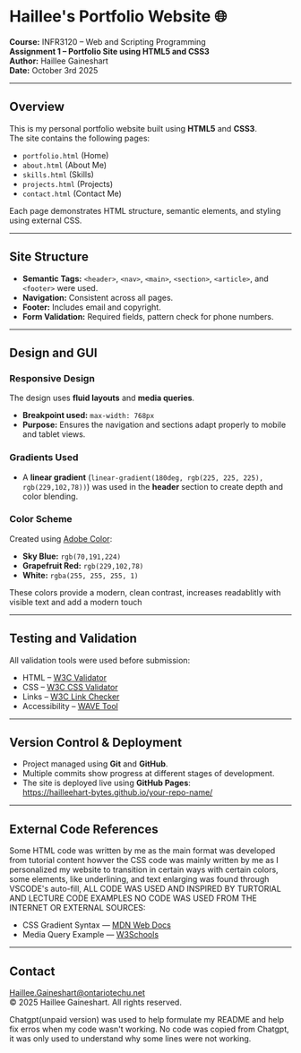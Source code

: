 # Haillee's Portfolio Website 🌐  
**Course:** INFR3120 – Web and Scripting Programming  
**Assignment 1 – Portfolio Site using HTML5 and CSS3**  
**Author:** Haillee Gaineshart  
**Date:** October 3rd 2025  

---

## Overview
This is my personal portfolio website built using **HTML5** and **CSS3**.  
The site contains the following pages:
- `portfolio.html` (Home)
- `about.html` (About Me)
- `skills.html` (Skills)
- `projects.html` (Projects)
- `contact.html` (Contact Me)

Each page demonstrates HTML structure, semantic elements, and styling using external CSS.

---

## Site Structure
- **Semantic Tags:** `<header>`, `<nav>`, `<main>`, `<section>`, `<article>`, and `<footer>` were used.  
- **Navigation:** Consistent across all pages.  
- **Footer:** Includes email and copyright.  
- **Form Validation:** Required fields, pattern check for phone numbers.  

---

## Design and GUI

### Responsive Design
The design uses **fluid layouts** and **media queries**.  
- **Breakpoint used:** `max-width: 768px`  
- **Purpose:** Ensures the navigation and sections adapt properly to mobile and tablet views.

### Gradients Used
- A **linear gradient** (`linear-gradient(180deg, rgb(225, 225, 225), rgb(229,102,78))`) was used in the **header** section to create depth and color blending.

### Color Scheme
Created using [Adobe Color](https://color.adobe.com/create):
- **Sky Blue:** `rgb(70,191,224)`  
- **Grapefruit Red:** `rgb(229,102,78)`  
- **White:** `rgba(255, 255, 255, 1)`  

These colors provide a modern, clean contrast, increases readablitly with visible text and add a modern touch

---

## Testing and Validation
All validation tools were used before submission:
- HTML – [W3C Validator](https://validator.w3.org/)  
- CSS – [W3C CSS Validator](https://jigsaw.w3.org/css-validator/)  
- Links – [W3C Link Checker](https://validator.w3.org/checklink)  
- Accessibility – [WAVE Tool](https://wave.webaim.org/)  


---

## Version Control & Deployment
- Project managed using **Git** and **GitHub**.  
- Multiple commits show progress at different stages of development.  
- The site is deployed live using **GitHub Pages**:  
https://hailleehart-bytes.github.io/your-repo-name/
---

## External Code References
Some HTML code was written by me as the main format was developed from tutorial content howver the CSS code was mainly written by me as I personalized my website to transition in certain ways with certain colors, some elements, like underlining, and text enlarging was found through VSCODE's auto-fill, ALL CODE WAS USED AND INSPIRED BY TURTORIAL AND LECTURE CODE EXAMPLES NO CODE WAS USED FROM THE INTERNET OR EXTERNAL SOURCES:
- CSS Gradient Syntax — [MDN Web Docs](https://developer.mozilla.org/)  
- Media Query Example — [W3Schools](https://www.w3schools.com/)

---

## Contact
Haillee.Gaineshart@ontariotechu.net  
© 2025 Haillee Gaineshart. All rights reserved.


Chatgpt(unpaid version) was used to help formulate my README and help fix erros when my code wasn't working. No code was copied from Chatgpt, it was only used to understand why some lines were not working.